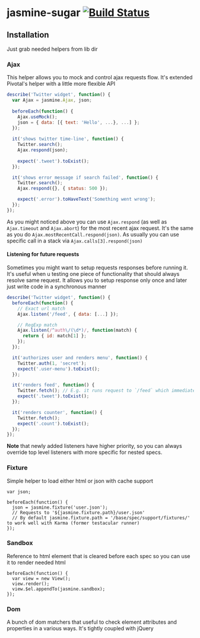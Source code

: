 jasmine-sugar [![Build Status](https://travis-ci.org/fantactuka/jasmine-sugar.png?branch=master)](https://travis-ci.org/fantactuka/jasmine-sugar)
=============

## Installation
Just grab needed helpers from lib dir

### Ajax
This helper allows you to mock and control ajax requests flow. It's extended Pivotal's helper with a little more flexible API

```js
describe('Twitter widget', function() {
  var Ajax = jasmine.Ajax, json;
  
  beforeEach(function() {
    Ajax.useMock();
    json = { data: [{ text: 'Hello', ...}, ...] };
  });
  
  it('shows twitter time-line', function() {
    Twitter.search();
    Ajax.respond(json);
    
    expect('.tweet').toExist();
  });

  it('shows error message if search failed', function() {
    Twitter.search();
    Ajax.respond({}, { status: 500 });

    expect('.error').toHaveText('Something went wrong');
  });
});
```

As you might noticed above you can use `Ajax.respond` (as well as `Ajax.timeout` and `Ajax.abort`) for the most
recent ajax request. It's the same as you do `Ajax.mostRecentCall.respond(json)`. As usually you can use specific
call in a stack via `Ajax.calls[3].respond(json)`

#### Listening for future requests
Sometimes you might want to setup requests responses before running it. It's useful when u testing
one piece of functionality that should always resolve same request. It allows you to setup response
only once and later just write code in a synchronous manner
```js
describe('Twitter widget', function() {
  beforeEach(function() {
    // Exact url match
    Ajax.listen('/feed', { data: [...] });

    // RegExp match
    Ajax.listen(/^auth\/(\d*)/, function(match) {
      return { id: match[1] };
    });
  });

  it('authorizes user and renders menu', function() {
    Twitter.auth(1, 'secret');
    expect('.user-menu').toExist();
  });

  it('renders feed', function() {
    Twitter.fetch(); // E.g. it runs request to `/feed` which immediately resolved with { data: [...] }
    expect('.tweet').toExist();
  });

  it('renders counter', function() {
    Twitter.fetch();
    expect('.count').toExist();
  });
});
```
**Note** that newly added listeners have higher priority, so you can always override top level listeners
with more specific for nested specs.

### Fixture
Simple helper to load either html or json with cache support
```
var json;

beforeEach(function() {
  json = jasmine.fixture('user.json');
  // Requests to '${jasmine.fixture.path}/user.json'
  // By default jasmine.fixture.path = '/base/spec/support/fixtures/' to work well with Karma (former testacular runner)
});
```

### Sandbox
Reference to html element that is cleared before each spec so you can use it to render needed html
```
beforeEach(function() {
  var view = new View();
  view.render();
  view.$el.appendTo(jasmine.sandbox);
});
```

### Dom
A bunch of dom matchers that useful to check element attributes and properties in a various ways. It's tightly coupled with jQuery
